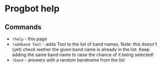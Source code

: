# Progbot help

## Commands
* `!help` - this page
* `!addband Tool` - adds Tool to the list of band names. Note: this doesn't (yet) check wether the given band name is already in the list. Keep adding the same band name to raise the chance of it being selected!
* `!band` - answers with a random bandname from the list